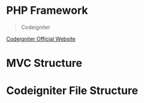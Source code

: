 # PHP Framework 

> Codeigniter 

<a href="https://codeigniter.com/" target="_blanck">Codeigniter Official Website</a>

# MVC Structure

# Codeigniter File Structure



